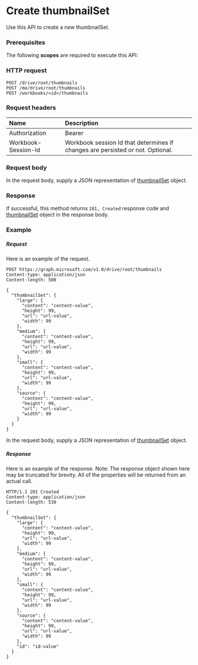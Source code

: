 # Create thumbnailSet

Use this API to create a new thumbnailSet.
### Prerequisites
The following **scopes** are required to execute this API: 
### HTTP request
<!-- { "blockType": "ignored" } -->
```http
POST /drive/root/thumbnails
POST /me/drive/root/thumbnails
POST /workbooks/<id>/thumbnails

```
### Request headers
| Name       | Description|
|:---------------|:----------|
| Authorization  | Bearer <code>|
| Workbook-Session-Id  | Workbook session Id that determines if changes are persisted or not. Optional.|

### Request body
In the request body, supply a JSON representation of [thumbnailSet](../resources/thumbnailset.md) object.


### Response
If successful, this method returns `201, Created` response code and [thumbnailSet](../resources/thumbnailset.md) object in the response body.

### Example
##### Request
Here is an example of the request.
<!-- {
  "blockType": "request",
  "name": "create_thumbnailset_from_driveitem"
}-->
```http
POST https://graph.microsoft.com/v1.0/drive/root/thumbnails
Content-type: application/json
Content-length: 508

{
  "thumbnailSet": {
    "large": {
      "content": "content-value",
      "height": 99,
      "url": "url-value",
      "width": 99
    },
    "medium": {
      "content": "content-value",
      "height": 99,
      "url": "url-value",
      "width": 99
    },
    "small": {
      "content": "content-value",
      "height": 99,
      "url": "url-value",
      "width": 99
    },
    "source": {
      "content": "content-value",
      "height": 99,
      "url": "url-value",
      "width": 99
    }
  }
}
```
In the request body, supply a JSON representation of [thumbnailSet](../resources/thumbnailset.md) object.
##### Response
Here is an example of the response. Note: The response object shown here may be truncated for brevity. All of the properties will be returned from an actual call.
<!-- {
  "blockType": "response",
  "truncated": true,
  "@odata.type": "microsoft.graph.thumbnailSet"
} -->
```http
HTTP/1.1 201 Created
Content-type: application/json
Content-length: 530

{
  "thumbnailSet": {
    "large": {
      "content": "content-value",
      "height": 99,
      "url": "url-value",
      "width": 99
    },
    "medium": {
      "content": "content-value",
      "height": 99,
      "url": "url-value",
      "width": 99
    },
    "small": {
      "content": "content-value",
      "height": 99,
      "url": "url-value",
      "width": 99
    },
    "source": {
      "content": "content-value",
      "height": 99,
      "url": "url-value",
      "width": 99
    },
    "id": "id-value"
  }
}
```

<!-- uuid: 8fcb5dbc-d5aa-4681-8e31-b001d5168d79
2015-10-25 14:57:30 UTC -->
<!-- {
  "type": "#page.annotation",
  "description": "Create thumbnailSet",
  "keywords": "",
  "section": "documentation",
  "tocPath": ""
}-->